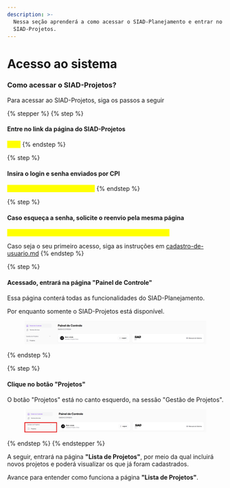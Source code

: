 ```yaml
---
description: >-
  Nessa seção aprenderá a como acessar o SIAD-Planejamento e entrar no módulo
  SIAD-Projetos.
---
```


# Acesso ao sistema

### Como acessar o SIAD-Projetos?

Para acessar ao SIAD-Projetos, siga os passos a seguir

{% stepper %}
{% step %}
#### Entre no link da página do SIAD-Projetos

<mark style="color:yellow;">Link:</mark>
{% endstep %}

{% step %}
#### Insira o login e senha enviados por CPI

<mark style="color:yellow;">Imagem da página de cadastro</mark>
{% endstep %}

{% step %}
#### Caso esqueça a senha, solicite o reenvio pela mesma página

<mark style="color:yellow;">Imagem da página de cadastro com o botão para reenvio</mark>

Caso seja o seu primeiro acesso, siga as instruções em [cadastro-de-usuario.md](cadastro-de-usuario.md "mention")
{% endstep %}

{% step %}
#### Acessado, entrará na página "Painel de Controle"

Essa página conterá todas as funcionalidades do SIAD-Planejamento.&#x20;

Por enquanto somente o SIAD-Projetos está disponível.&#x20;

<figure><img src="../../.gitbook/assets/image (1) (1) (1) (1) (1).png" alt=""><figcaption></figcaption></figure>
{% endstep %}

{% step %}
#### Clique no botão "Projetos"

O botão "Projetos" está no canto esquerdo, na sessão "Gestão de Projetos".&#x20;

<figure><img src="../../.gitbook/assets/Captura de tela 2025-03-24 113128.png" alt=""><figcaption></figcaption></figure>
{% endstep %}
{% endstepper %}

A seguir, entrará na página **"Lista de Projetos"**, por meio da qual incluirá novos projetos e poderá visualizar os que já foram cadastrados.&#x20;

Avance para entender como funciona a página **"Lista de Projetos"**.&#x20;
